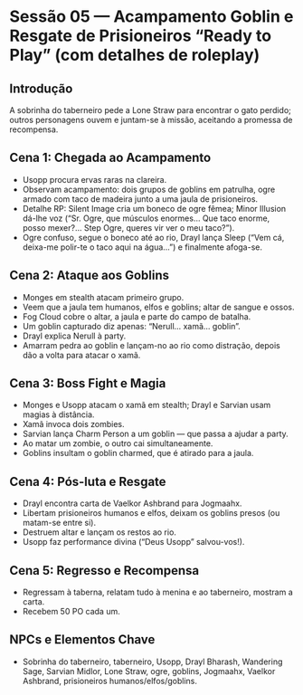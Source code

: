 # Sessão 05 — Acampamento Goblin e Resgate de Prisioneiros “Ready to Play” (com detalhes de roleplay)

## Introdução
A sobrinha do taberneiro pede a Lone Straw para encontrar o gato perdido; outros personagens ouvem e juntam-se à missão, aceitando a promessa de recompensa.

## Cena 1: Chegada ao Acampamento
- Usopp procura ervas raras na clareira.
- Observam acampamento: dois grupos de goblins em patrulha, ogre armado com taco de madeira junto a uma jaula de prisioneiros.
- Detalhe RP: Silent Image cria um boneco de ogre fêmea; Minor Illusion dá-lhe voz (“Sr. Ogre, que músculos enormes… Que taco enorme, posso mexer?... Step Ogre, queres vir ver o meu taco?”).
- Ogre confuso, segue o boneco até ao rio, Drayl lança Sleep (“Vem cá, deixa-me polir-te o taco aqui na água...”) e finalmente afoga-se.

## Cena 2: Ataque aos Goblins
- Monges em stealth atacam primeiro grupo.
- Veem que a jaula tem humanos, elfos e goblins; altar de sangue e ossos.
- Fog Cloud cobre o altar, a jaula e parte do campo de batalha.
- Um goblin capturado diz apenas: “Nerull… xamã… goblin”.
- Drayl explica Nerull à party.
- Amarram pedra ao goblin e lançam-no ao rio como distração, depois dão a volta para atacar o xamã.

## Cena 3: Boss Fight e Magia
- Monges e Usopp atacam o xamã em stealth; Drayl e Sarvian usam magias à distância.
- Xamã invoca dois zombies.
- Sarvian lança Charm Person a um goblin — que passa a ajudar a party.
- Ao matar um zombie, o outro cai simultaneamente.
- Goblins insultam o goblin charmed, que é atirado para a jaula.

## Cena 4: Pós-luta e Resgate
- Drayl encontra carta de Vaelkor Ashbrand para Jogmaahx.
- Libertam prisioneiros humanos e elfos, deixam os goblins presos (ou matam-se entre si).
- Destruem altar e lançam os restos ao rio.
- Usopp faz performance divina (“Deus Usopp” salvou-vos!).

## Cena 5: Regresso e Recompensa
- Regressam à taberna, relatam tudo à menina e ao taberneiro, mostram a carta.
- Recebem 50 PO cada um.

## NPCs e Elementos Chave
- Sobrinha do taberneiro, taberneiro, Usopp, Drayl Bharash, Wandering Sage, Sarvian Midlor, Lone Straw, ogre, goblins, Jogmaahx, Vaelkor Ashbrand, prisioneiros humanos/elfos/goblins.
